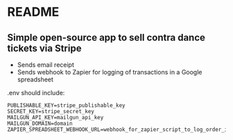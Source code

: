 # README

## Simple open-source app to sell contra dance tickets via Stripe

* Sends email receipt
* Sends webhook to Zapier for logging of transactions in a Google spreadsheet

.env should include:
```shell
PUBLISHABLE_KEY=stripe_publishable_key
SECRET_KEY=stripe_secret_key
MAILGUN_API_KEY=mailgun_api_key
MAILGUN_DOMAIN=domain
ZAPIER_SPREADSHEET_WEBHOOK_URL=webhook_for_zapier_script_to_log_order_in_spreadsheet
```
